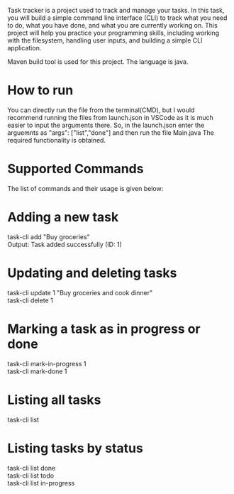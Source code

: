 Task tracker is a project used to track and manage your tasks. In this task, you will build a simple command line interface (CLI) to track what you need to do, what you have done, and what you are currently working on. This project will help you practice your programming skills, including working with the filesystem, handling user inputs, and building a simple CLI application.

Maven build tool is used for this project. The language is java.

# How to run

You can directly run the file from the terminal(CMD), but I would recommend running the files from launch.json in VSCode as it is much easier to input the arguments there.
So, in the launch.json enter the arguemnts as  "args": ["list","done"] and then run the file Main.java
The required functionality is obtained.

# Supported Commands

The list of commands and their usage is given below:

# Adding a new task
task-cli add "Buy groceries" <br>
Output: Task added successfully (ID: 1)

# Updating and deleting tasks
task-cli update 1 "Buy groceries and cook dinner"<br>
task-cli delete 1

# Marking a task as in progress or done
task-cli mark-in-progress 1<br>
task-cli mark-done 1

# Listing all tasks
task-cli list

# Listing tasks by status
task-cli list done<br>
task-cli list todo<br>
task-cli list in-progress<br>
